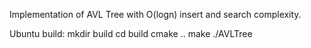 Implementation of AVL Tree with O(logn) insert and search complexity.

Ubuntu build:
mkdir build
cd build
cmake ..
make
./AVLTree
